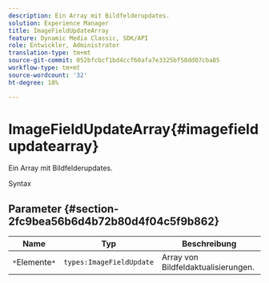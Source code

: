 ```yaml
---
description: Ein Array mit Bildfelderupdates.
solution: Experience Manager
title: ImageFieldUpdateArray
feature: Dynamic Media Classic, SDK/API
role: Entwickler, Administrator
translation-type: tm+mt
source-git-commit: 052bfcbcf1bd4ccf60afa7e3325bf58dd07cba85
workflow-type: tm+mt
source-wordcount: '32'
ht-degree: 18%

---
```



# ImageFieldUpdateArray{#imagefieldupdatearray}

Ein Array mit Bildfelderupdates.

Syntax

## Parameter {#section-2fc9bea56b6d4b72b80d4f04c5f9b862}

| Name | Typ | Beschreibung |
|---|---|---|
| `*`Elemente`*` | `types:ImageFieldUpdate` | Array von Bildfeldaktualisierungen. |

